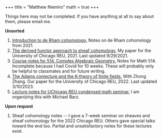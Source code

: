 +++
title = "Matthew Niemiro"
math = true
+++

Things here may not be completed. If you have anything at all to say about them, please email me.

**Unsorted**
1. [Introduction to de Rham cohomology.](/drc.pdf) Notes on de Rham cohomology from 2021.
2. [The derived functor approach to sheaf cohomology.](http://math.uchicago.edu/~may/REU2021/REUPapers/Niemiro.pdf) My paper for the University of Chicago REU, 2021. Last updated 9/29/2021.
3. [Course notes for 514, Complex Algebraic Geometry.](/math514.pdf) Notes for Math 514. Incomplete because I had Covid for 10 weeks. These will probably only be helpful to classmates and for future writing.
4. [The Adams conjecture and the K-theory of finite fields.](http://math.uchicago.edu/~may/REU2022/REUPapers/Niemiro.pdf) With Zhong Zhang. Our paper for the University of Chicago REU, 2022. Last updated 3/10/2023.
5. [Lecture notes for UChicago REU condensed math seminar.](/basic_math.pdf) I am organizing this with Michael Barz.

**Upon request**
1. Sheaf cohomology notes -- I gave a 7-week seminar on sheaves and sheaf cohomology for the 2022 Chicago REU. Others gave special talks toward the end too. Partial and unsatisfactory notes for these lectures exist.